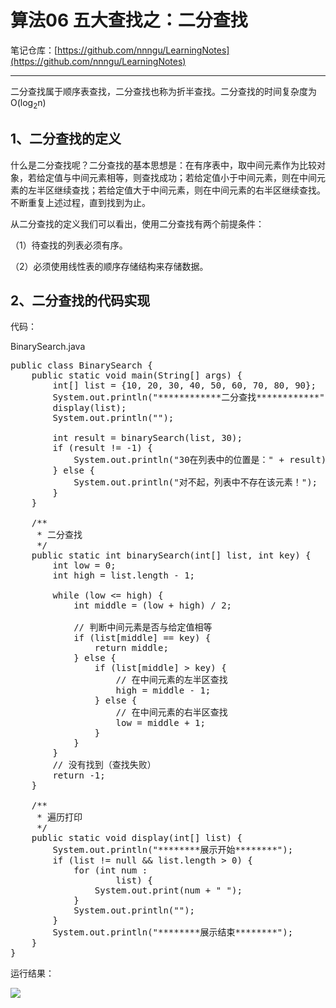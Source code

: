 # 算法06 五大查找之：二分查找

笔记仓库：[https://github.com/nnngu/LearningNotes](https://github.com/nnngu/LearningNotes)    

---

二分查找属于顺序表查找，二分查找也称为折半查找。二分查找的时间复杂度为O(log<sub>2</sub>n)  

## 1、二分查找的定义

什么是二分查找呢？二分查找的基本思想是：在有序表中，取中间元素作为比较对象，若给定值与中间元素相等，则查找成功；若给定值小于中间元素，则在中间元素的左半区继续查找；若给定值大于中间元素，则在中间元素的右半区继续查找。不断重复上述过程，直到找到为止。

从二分查找的定义我们可以看出，使用二分查找有两个前提条件：

（1）待查找的列表必须有序。

（2）必须使用线性表的顺序存储结构来存储数据。

## 2、二分查找的代码实现

代码：

BinarySearch.java

<pre>public class BinarySearch {
    public static void main(String[] args) {
        int[] list = {10, 20, 30, 40, 50, 60, 70, 80, 90};
        System.out.println("************二分查找************");
        display(list);
        System.out.println("");

        int result = binarySearch(list, 30);
        if (result != -1) {
            System.out.println("30在列表中的位置是：" + result);
        } else {
            System.out.println("对不起，列表中不存在该元素！");
        }
    }

    /**
     * 二分查找
     */
    public static int binarySearch(int[] list, int key) {
        int low = 0;
        int high = list.length - 1;

        while (low <= high) {
            int middle = (low + high) / 2;

            // 判断中间元素是否与给定值相等
            if (list[middle] == key) {
                return middle;
            } else {
                if (list[middle] > key) {
                    // 在中间元素的左半区查找
                    high = middle - 1;
                } else {
                    // 在中间元素的右半区查找
                    low = middle + 1;
                }
            }
        }
        // 没有找到（查找失败）
        return -1;
    }

    /**
     * 遍历打印
     */
    public static void display(int[] list) {
        System.out.println("********展示开始********");
        if (list != null && list.length > 0) {
            for (int num :
                    list) {
                System.out.print(num + " ");
            }
            System.out.println("");
        }
        System.out.println("********展示结束********");
    }
}</pre>

运行结果：

![][1]


  [1]: https://www.github.com/nnngu/FigureBed/raw/master/2018/1/21/1516484880336.jpg